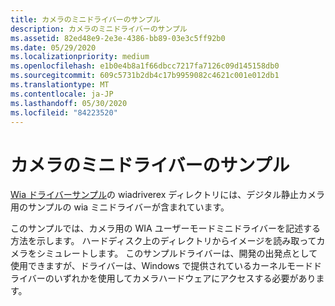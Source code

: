 ```yaml
---
title: カメラのミニドライバーのサンプル
description: カメラのミニドライバーのサンプル
ms.assetid: 82ed48e9-2e3e-4386-bb89-03e3c5ff92b0
ms.date: 05/29/2020
ms.localizationpriority: medium
ms.openlocfilehash: e1b0e4b8a1f66dbcc7217fa7126c09d145158db0
ms.sourcegitcommit: 609c5731b2db4c17b9959082c4621c001e012db1
ms.translationtype: MT
ms.contentlocale: ja-JP
ms.lasthandoff: 05/30/2020
ms.locfileid: "84223520"
---
```

# <a name="camera-minidriver-sample"></a>カメラのミニドライバーのサンプル

[Wia ドライバーサンプル](https://docs.microsoft.com/samples/microsoft/windows-driver-samples/windows-image-acquisition-wia-driver-samples)の wiadriverex ディレクトリには、デジタル静止カメラ用のサンプルの wia ミニドライバーが含まれています。

このサンプルでは、カメラ用の WIA ユーザーモードミニドライバーを記述する方法を示します。 ハードディスク上のディレクトリからイメージを読み取ってカメラをシミュレートします。 このサンプルドライバーは、開発の出発点として使用できますが、ドライバーは、Windows で提供されているカーネルモードドライバーのいずれかを使用してカメラハードウェアにアクセスする必要があります。
